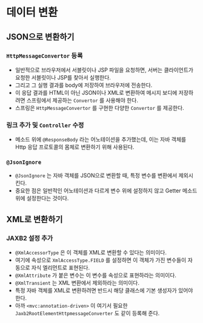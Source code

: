 # 데이터 변환

## JSON으로 변환하기

### `HttpMessageConvertor` 등록

* 일반적으로 브라우저에서 서블릿이나 JSP 파일을 요청하면, 서버는 클라이언트가 요청한 서블릿이나 JSP를 찾아서 실행한다.
* 그리고 그 실행 결과를 body에 저장하여 브라우저에 전송한다.
* 이 응답 결과를 HTML이 아닌 JSON이나 XML로 변환하여 메시지 보디에 저장하려면 스프링에서 제공하는 `Convertor` 를 사용해야 한다.
* 스프링은 `HttpMessageConvertor` 를 구현한 다양한 `Convertor` 를 제공한다.

### 링크 추가 및 `Controller` 수정

* 메소드 위에 `@ResponseBody` 라는 어노테이션을 추가했는데, 이는 자바 객체를 Http 응답 프로토콜의 몸체로 변환하기 위해 사용된다.

### `@JsonIgnore`

* `@JsonIgnore` 는 자바 객체를 JSON으로 변환할 때, 특정 변수를 변환에서 제외시킨다.
* 중요한 점은 일반적인 어노테이션과 다르게 변수 위에 설정하지 않고 Getter 메소드 위에 설정한다는 것이다.

## XML로 변환하기

### JAXB2 설정 추가

* `@XmlAccessorType` 은 이 객체를 XML로 변환할 수 있다는 의미이다.
* 여기에 속성으로 `XmlAccessType.FIELD` 를 설정하면 이 객체가 가진 변수들이 자동으로 자식 엘리먼트로 표현된다.
* `@XmlAttribute` 가 붙은 변수는 이 변수를 속성으로 표현하라는 의미이다.
* `@XmlTransient` 는 XML 변환에서 제외하라는 의미이다.
* 특정 자바 객체를 XML로 변환하려면 반드시 해당 클래스에 기본 생성자가 있어야 한다.
* 아까 `<mvc:annotation-driven>` 이 여기서 필요한 `Jaxb2RootElementHttpmessageConverter` 도 같이 등록해 준다.
